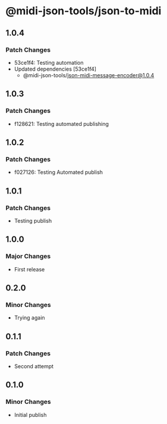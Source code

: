 # @midi-json-tools/json-to-midi

## 1.0.4

### Patch Changes

- 53ce1f4: Testing automation
- Updated dependencies [53ce1f4]
  - @midi-json-tools/json-midi-message-encoder@1.0.4

## 1.0.3

### Patch Changes

- f128621: Testing automated publishing

## 1.0.2

### Patch Changes

- f027126: Testing Automated publish

## 1.0.1

### Patch Changes

- Testing publish

## 1.0.0

### Major Changes

- First release

## 0.2.0

### Minor Changes

- Trying again

## 0.1.1

### Patch Changes

- Second attempt

## 0.1.0

### Minor Changes

- Initial publish
